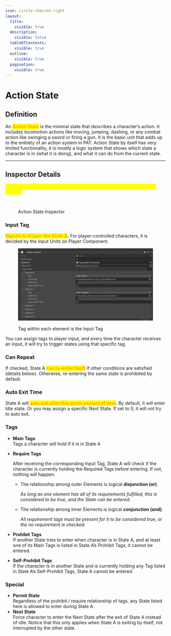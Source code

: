 ```yaml
---
icon: circle-chevron-right
layout:
  title:
    visible: true
  description:
    visible: false
  tableOfContents:
    visible: true
  outline:
    visible: true
  pagination:
    visible: true
---
```


# Action State

## Definition

An <mark style="color:orange;">**Action State**</mark> is the minimal state that describes a character’s action. It includes locomotion actions like moving, jumping, dashing, or any combat action like swinging a sword or firing a gun. It is the basic unit that adds up to the entirety of an action system in PAT. Action State by itself has very limited functionality, it is mostly a logic system that shows which state a character is in (what it is doing), and what it can do from the current state.

***

## Inspector Details

<mark style="color:yellow;">(All following description assumes the described Action State named as State A)</mark>

<figure><img src="https://lh7-rt.googleusercontent.com/docsz/AD_4nXe-p9tvInwbfoQp8LMyLjCDoIEDHaDRcylXHZL9gSJ2Ng6TdXtSXx0zXwBXnCYjkIvQaz5lsWVpso6T5qtv_RMOiS54QdOo5rrX8Ca2ua9ppGgoV2MWFda3aErm6aYY4dNn3pcszf02LAjjCRJc7zU_22U?key=wjgYipemgHjXa5pb_ZH-6A" alt=""><figcaption><p>Action State Inspector</p></figcaption></figure>

### Input Tag

<mark style="color:orange;">**Signals to trigger the State A**</mark>**.** For player-controlled characters, it is decided by the Input Units on Player Component.

<figure><img src="../../.gitbook/assets/image (2) (1).png" alt=""><figcaption><p>Tag within each element is the Input Tag</p></figcaption></figure>

You can assign tags to player input, and every time the character receives an input, it will try to trigger states using that specific tag.

### Can Repeat

If checked, State A <mark style="color:orange;">**can re-enter itself**</mark> if other conditions are satisfied (details below). Otherwise, re-entering the same state is prohibited by default.

### Auto Exit Time

State A will <mark style="color:orange;">**auto exit after this given amount of time**</mark>. By default, it will enter Idle state. Or you may assign a specific Next State. If set to 0, it will not try to auto exit.

### Tags

* **Main Tags**\
  Tags a character will hold if it is in State A
*   **Require Tags**

    After receiving the corresponding Input Tag, State A will check if the character is currently holding the Required Tags before entering. If not, nothing will happen.&#x20;

    *   The relationship among outer Elements is logical **disjunction (or)**.&#x20;

        _As long as one element has all of its requirements fulfilled, this is considered to be true, and the State can be entered._&#x20;
    *   The relationship among inner Elements is logical **conjunction (and)**.&#x20;

        _All requirement tags must be present for it to be considered true, or the no requirement is checked._
* **Prohibit Tags**\
  If another State tries to enter when character is in State A, and at least one of its Main Tags is listed in State A’s Prohibit Tags, it cannot be entered.
* **Self-Prohibit Tags**\
  If the character is in another State and is currently holding any Tag listed in State A’s Self-Prohibit Tags, State A cannot be entered.

### Special

* **Permit State**\
  Regardless of the prohibit / require relationship of tags, any State listed here is allowed to enter during State A.
* **Next State**\
  Force character to enter the Next State after the exit of State A instead of idle. Notice that this only applies when State A is exiting by itself, not interrupted by the other state.





